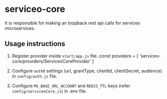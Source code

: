 # serviceo-core

It is responsible for making an loopback rest api calls for serviceo microservices.


## Usage instructions

1. Register provider inside `start/app.js` file.
const providers = [
  'serviceo-core/providers/ServiceoCoreProvider'
]

2. Configure `auth0` settings (url, grantType, clientId, clientSecret, audience) in `config/auth.js` file.

3. Configure `MS_BASE_URL_ACCOUNT` and `REDIS_TTL` keys (refer `config/serviceoCore.js`) in .env file.